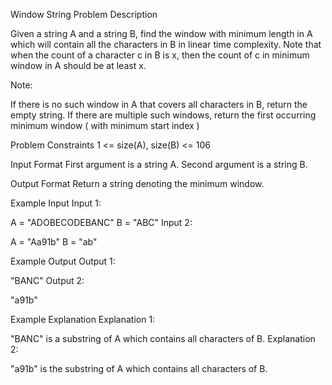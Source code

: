 Window String
Problem Description

Given a string A and a string B, find the window with minimum length in A which will contain all the characters in B in linear time complexity.
Note that when the count of a character c in B is x, then the count of c in minimum window in A should be at least x.

Note:

If there is no such window in A that covers all characters in B, return the empty string.
If there are multiple such windows, return the first occurring minimum window ( with minimum start index )


Problem Constraints
1 <= size(A), size(B) <= 106



Input Format
First argument is a string A.
Second argument is a string B.



Output Format
Return a string denoting the minimum window.



Example Input
Input 1:

A = "ADOBECODEBANC"
B = "ABC"
Input 2:

A = "Aa91b"
B = "ab"


Example Output
Output 1:

"BANC"
Output 2:

"a91b"


Example Explanation
Explanation 1:

"BANC" is a substring of A which contains all characters of B.
Explanation 2:

"a91b" is the substring of A which contains all characters of B.